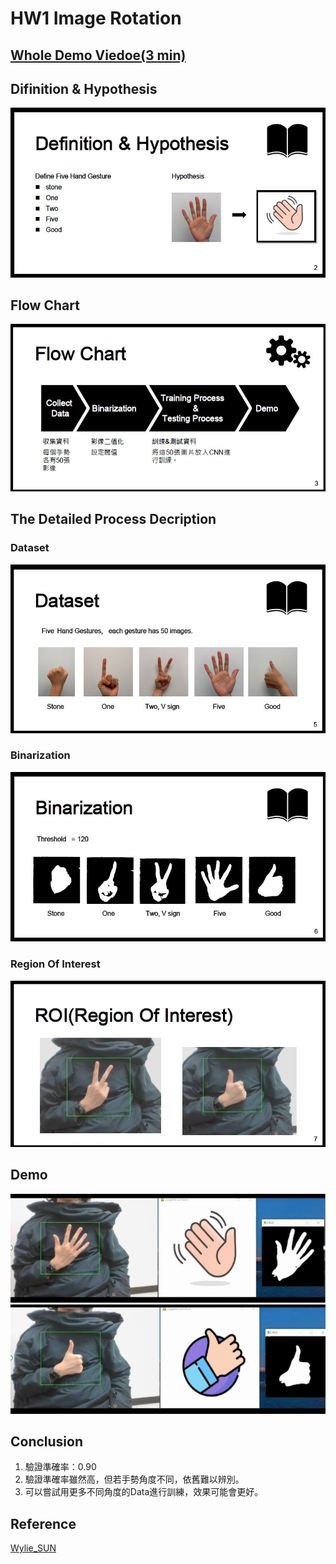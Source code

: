 # HW1 Image Rotation

## [Whole Demo Viedoe(3 min)](https://youtu.be/k7tz90JTxV4)

## Difinition & Hypothesis
![](/Images/hw6_1.jpg)

## Flow Chart
![](/Images/hw6_2.jpg)
## The Detailed Process Decription
### Dataset
![](/Images/hw6_3.jpg)
### Binarization
![](/Images/hw6_4.jpg)
### Region Of Interest 
![](/Images/hw6_5.jpg)

## Demo
![](/Images/hw6_6.jpg)
![](/Images/hw6_7.jpg)

## Conclusion
1. 驗證準確率：0.90
2. 驗證準確率雖然高，但若手勢角度不同，依舊難以辨別。
3. 可以嘗試用更多不同角度的Data進行訓練，效果可能會更好。


## Reference
[Wylie_SUN](https://github.com/WZS666/hand_gesture_prediction)
